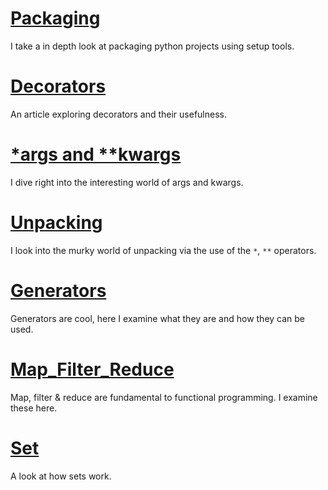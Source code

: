 # [Packaging](packaging/)

I take a in depth look at packaging python projects using setup tools.

# [Decorators](decorators/)

An article exploring decorators and their usefulness.

# [*args and **kwargs](args_kwargs)

I dive right into the interesting world of args and kwargs.

# [Unpacking](../articles/unpacking/)

I look into the murky world of unpacking via the use of the `*`, `**` operators.

# [Generators](../articles/generators/)

Generators are cool, here I examine what they are and how they can be used.

# [Map_Filter_Reduce](../articles/map_filter_reduce/)

Map, filter & reduce are fundamental to functional programming. I examine these here.

# [Set](../articles/set/)

A look at how sets work.